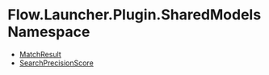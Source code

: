 # Flow.Launcher.Plugin.SharedModels Namespace

- [MatchResult](Flow.Launcher.Plugin.SharedModels/flow.launcher.plugin.sharedmodels.matchresult.md)
- [SearchPrecisionScore](Flow.Launcher.Plugin.SharedModels/flow.launcher.plugin.sharedmodels.searchprecisionscore.md)